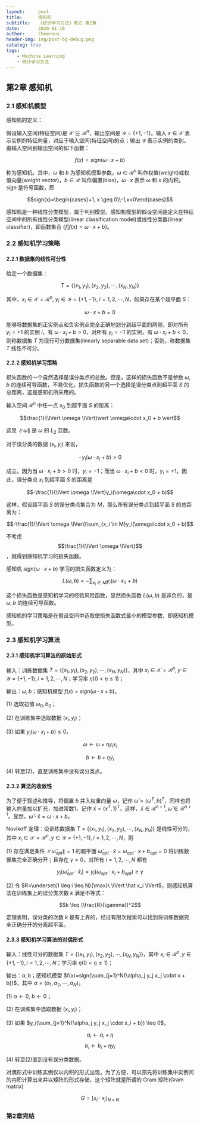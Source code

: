 ```yaml
---
layout:     post
title:      感知机
subtitle:   《统计学习方法》笔记 第2章
date:       2020-01-16
author:     Cheereus
header-img: img/post-bg-debug.png
catalog: true
tags:
    - Machine Learning
    - 统计学习方法
---
```


## 第2章 感知机

### 2.1 感知机模型

感知机的定义：

假设输入空间(特征空间)是 $\mathcal X \subseteq \mathcal{R}^n$，输出空间是 $\mathcal Y=\{+1,-1\}$。输入 $x \in \mathcal X$ 表示实例的特征向量，对应于输入空间(特征空间)的点；输出 $\mathcal{Y}$ 表示实例的类别。由输入空间到输出空间的如下函数：

$$f(x)=sign(\omega \cdot x + b)$$

称为感知机。其中，$\omega$ 和 $b$ 为感知机模型参数，$\omega \in \mathcal{R}^n$ 叫作权值(weight)或权值向量(weight vector)，$b \in \mathcal{R}$ 叫作偏置(bias)，$\omega \cdot x$ 表示 $\omega$ 和 $x$ 的内积。$sign$ 是符号函数，即

$$sign(x)=\begin{cases}+1, x \geq 0\\-1,x<0\end{cases}$$

感知机是一种线性分类模型，属于判别模型。感知机模型的假设空间是定义在特征空间中的所有线性分类模型(linear classification model)或线性分类器(linear classifier)，即函数集合 $\{f \vert f(x)=\omega \cdot x + b\}$。

### 2.2 感知机学习策略

#### 2.2.1 数据集的线性可分性

给定一个数据集：

$$T=\{(x_1,y_1),(x_2,y_2),\cdots,(x_N,y_N)\}$$

其中，$x_i \in \mathcal X = \mathcal{R}^n,\ y_i \in \mathcal{Y} = \{+1,-1\},\ i=1,2,\cdots,N$，如果存在某个超平面 $S$：

$$\omega \cdot x + b = 0$$

能够将数据集的正实例点和负实例点完全正确地划分到超平面的两侧，即对所有 $y_i=+1$ 的实例 $i$，有 $\omega \cdot x_i + b > 0$，对所有 $y_i=-1$ 的实例，有 $\omega \cdot x_i + b < 0$，则称数据集 $T$ 为现行可分数据集(linearly separable data set)；否则，称数据集 $T$ 线性不可分。

#### 2.2.2 感知机学习策略

损失函数的一个自然选择是误分类点的总数。但是，这样的损失函数不是参数 $\omega , b$ 的连续可导函数，不易优化。损失函数的另一个选择是误分类点到超平面 $S$ 的总距离，这是感知机所采用的。

输入空间 $\mathcal R^n$ 中任一点 $x_0$ 到超平面 $S$ 的距离：

$$\frac{1}{\lVert \omega \lVert}\vert \omega\cdot x_0 + b \vert$$

这里 $\lVert \omega \lVert$ 是 $\omega$ 的 $L_2$ 范数。

对于误分类的数据 $(x_i,y_i)$ 来说，

$$-y_i(\omega \cdot x_i + b) > 0$$

成立。因为当 $\omega \cdot x_i + b > 0$ 时，$y_i=-1$；而当 $\omega \cdot x_i + b < 0$ 时，$y_i=+1$。因此，误分类点 $x_i$ 到超平面 $S$ 的距离是

$$-\frac{1}{\lVert \omega \lVert}y_i(\omega\cdot x_0 + b)$$

这样，假设超平面 $S$ 的误分类点集合为 $M$，那么所有误分类点到超平面 $S$ 的总距离为：

$$-\frac{1}{\lVert \omega \lVert}\sum_{x_i \in M}y_i(\omega\cdot x_0 + b)$$

不考虑 $$\frac{1}{\lVert \omega \lVert}$$，就得到感知机学习的损失函数。

感知机 $sign(\omega \cdot x + b)$ 学习的损失函数定义为：

$$L(\omega,b)=-\sum_{x_i \in M}y_i(\omega\cdot x_0 + b)$$

这个损失函数是感知机学习的经验风险函数，显然损失函数 $L(\omega,b)$ 是非负的，是 $\omega,b$ 的连续可导函数。

感知机的学习策略是在假设空间中选取使损失函数式最小的模型参数，即感知机模型。

### 2.3 感知机学习算法

#### 2.3.1 感知机学习算法的原始形式

输入：训练数据集 $T=\{(x_1,y_1),(x_2,y_2),\cdots,(x_N,y_N)\}$，其中 $x_i \in \mathcal{X} = \mathcal{R}^n,y \in \mathcal{Y} = \{+1,-1\},i=1,2,\cdots,N$；学习率 $\eta(0 < \eta \leq 1)$；

输出：$\omega,b$；感知机模型 $f(x)=sign(\omega \cdot x + b)$。

(1) 选取初值 $\omega_0,b_0$；

(2) 在训练集中选取数据 $(x_i,y_i)$；

(3) 如果 $y_i(\omega \cdot x_i + b) \leq 0$，

$$\omega \leftarrow \omega+\eta y_i x_i$$

$$b \leftarrow b+\eta y_i$$

(4) 转至(2)，直至训练集中没有误分类点。

#### 2.3.2 算法的收敛性

为了便于叙述和推导，将偏置 $b$ 并入权重向量 $\omega$，记作 $\hat\omega = (\omega^T,b)^T$，同样也将输入向量加以扩充，加进常数1，记作 $\hat x =(x^T,1)^T$。这样，$\hat x \in \mathcal{R}^{n+1},\hat\omega\in\mathcal{R}^{n+1}$。显然，$\hat\omega\cdot\hat x = \omega\cdot x + b$。

$\text{Novikoff}$ 定理：设训练数据集 $T=\{(x_1,y_1),(x_2,y_2),\cdots,(x_N,y_N)\}$ 是线性可分的，其中 $x_i \in \mathcal{X} = \mathcal{R}^n,y \in \mathcal{Y} = \{+1,-1\},i=1,2,\cdots,N$，则

(1) 存在满足条件 $\lVert \hat\omega_{opt} \lVert = 1$ 的超平面 $\hat\omega_{opt}\cdot\hat x = \omega_{opt}\cdot x + b_{opt}=0$ 将训练数据集完全正确分开；且存在 $\gamma > 0$，对所有 $i=1,2,\cdots,N$ 都有

$$y_i(\hat\omega_{opt}\cdot\hat x_i) = y_i(\omega_{opt}\cdot x_i + b_{opt}) \geq \gamma$$

(2) 令 $R=\underset{1 \leq i \leq N}{\max}\ \lVert \hat x_i \lVert$，则感知机算法在训练集上的误分类次数 $k$ 满足不等式：

$$k \leq (\frac{R}{\gamma})^2$$

定理表明，误分类的次数 $k$ 是有上界的，经过有限次搜索可以找到将训练数据完全正确分开的分离超平面。

#### 2.3.3 感知机学习算法的对偶形式

输入：线性可分的数据集 $T=\{(x_1,y_1),(x_2,y_2),\cdots,(x_N,y_N)\}$，其中 $x_i \in \mathcal{R}^n,y \in \{+1,-1\},i=1,2,\cdots,N$；学习率 $\eta(0 < \eta \leq 1)$；

输出：$\alpha,b$；感知机模型 $f(x)=sign(\sum_{j=1}^N{\alpha_j y_j x_j \cdot x + b})$，其中 $\alpha=(\alpha_1,\alpha_2,\cdots,\alpha_N)$。

(1) $\alpha \leftarrow 0,\ b \leftarrow 0$；

(2) 在训练集中选取数据 $(x_i,y_i)$；

(3) 如果 $y_i(\sum_{j=1}^N{\alpha_j y_j x_j \cdot x_i + b}) \leq 0$，

$$\alpha_i \leftarrow \alpha_i + \eta$$
$$b_i \leftarrow b_i + \eta y_i$$

(4) 转至(2)直到没有误分类数据。

对偶形式中训练实例仅以内积的形式出现。为了方便，可以预先将训练集中实例间的内积计算出来并以矩阵的形式存储，这个矩阵就是所谓的 $\text{Gram}$ 矩阵(Gram matrix)

$$G=[x_i \cdot x_j]_{N \times N}$$

### 第2章完结
